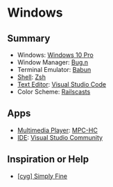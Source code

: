 # Windows

## Summary

- Windows: [Windows 10 Pro](https://en.wikipedia.org/wiki/Windows_10)
- Window Manager: [Bug.n](https://github.com/fuhsjr00/bug.n)
- Terminal Emulator: [Babun](https://github.com/babun/babun)
- [Shell](https://wiki.archlinux.org/index.php/Command-line_shell): [Zsh](https://wiki.archlinux.org/index.php/Zsh)
- [Text Editor](https://wiki.archlinux.org/index.php/Category:Text_editors): [Visual Studio Code](https://code.visualstudio.com/)
- Color Scheme: [Railscasts](http://chriskempson.github.io/base16/#railscasts)

## Apps

- [Multimedia Player](https://wiki.archlinux.org/index.php/Category:Multimedia_players): [MPC-HC](https://mpc-hc.org/)
- [IDE](https://en.wikipedia.org/wiki/Integrated_development_environment): [Visual Studio Community](https://www.visualstudio.com/en-us/products/visual-studio-community-vs.aspx)

## Inspiration or Help

- [[cyg] Simply Fine](https://www.reddit.com/r/unixporn/comments/4pms5j/cyg_simply_fine/)
